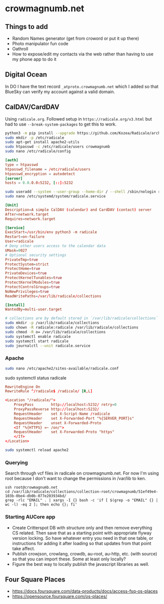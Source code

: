 # crowmagnumb.net

## Things to add

- Random Names generator (get from croword or put it up there)
- Photo manipulator fun code
- Oathroll
- How to expose/edit my contacts via the web rather than having to use my phone app to do it

## Digital Ocean

In DO I have the text record `_atproto.crowmagnumb.net` which I added so that BlueSky can verify my account against a valid domain.

## CalDAV/CardDAV

Using `radicale.org`. Followed setup in `https://radicale.org/v3.html` but had to use `--break-system-packages` to get this to work.

```sh
python3 -m pip install --upgrade https://github.com/Kozea/Radicale/archive/master.tar.gz --break-system-packages
sudo mkdir -p /etc/radicale
sudo apt-get install apache2-utils
sudo htpasswd -c /etc/radicale/users crowmagnumb
sudo nano /etc/radicale/config
```

```conf
[auth]
type = htpasswd
htpasswd_filename = /etc/radicale/users
htpasswd_encryption = autodetect
[server]
hosts = 0.0.0.0:5232, [::]:5232
```

```sh
sudo useradd --system --user-group --home-dir / --shell /sbin/nologin radicale
sudo nano /etc/systemd/system/radicale.service
```

```conf
[Unit]
Description=A simple CalDAV (calendar) and CardDAV (contact) server
After=network.target
Requires=network.target

[Service]
ExecStart=/usr/bin/env python3 -m radicale
Restart=on-failure
User=radicale
# Deny other users access to the calendar data
UMask=0027
# Optional security settings
PrivateTmp=true
ProtectSystem=strict
ProtectHome=true
PrivateDevices=true
ProtectKernelTunables=true
ProtectKernelModules=true
ProtectControlGroups=true
NoNewPrivileges=true
ReadWritePaths=/var/lib/radicale/collections

[Install]
WantedBy=multi-user.target
```

```sh
# collections are by default stored in `/var/lib/radicale/collections`
sudo mkdir -p /var/lib/radicale/collections
sudo chown -R radicale:radicale /var/lib/radicale/collections
sudo chmod -R o= /var/lib/radicale/collections
sudo systemctl enable radicale
sudo systemctl start radicale
sudo journalctl --unit radicale.service
```

### Apache

```sh
sudo nano /etc/apache2/sites-available/radicale.conf
```
sudo systemctl status radicale

```conf
RewriteEngine On
RewriteRule ^/radicale$ /radicale/ [R,L]

<Location "/radicale/">
    ProxyPass        http://localhost:5232/ retry=0
    ProxyPassReverse http://localhost:5232/
    RequestHeader    set X-Script-Name /radicale
    RequestHeader    set X-Forwarded-Port "%{SERVER_PORT}s"
    RequestHeader    unset X-Forwarded-Proto
    <If "%{HTTPS} =~ /on/">
    RequestHeader    set X-Forwarded-Proto "https"
    </If>
</Location>
```

```sh
sudo systemctl reload apache2
```

### Querying

Search through vcf files in radicale on crowmagnumb.net. For now I'm using root because I don't want to change the permissions in /var/lib to ken.

```
ssh root@crowmagnumb.net
cd /var/lib/radicale/collections/collection-root/crowmagnumb/51ef49e4-103b-0be4-db0b-077e203934bd/
grep -rlc "EMAIL" . | xargs -I {} bash -c 'if [ $(grep -o "EMAIL" {} | wc -l) -eq 2 ]; then echo {}; fi'
```

### Starting AUCore app

- Create Critterspot DB with structure only and then remove everything CS related. Then save that as a starting point with appropriate flyway version locking. So have whatever entry you need in that one table, or instructions for adding it after loading so that updates from that point take affect.
- Publish crowjson, crowlang, crowdb, au-root, au-http, etc. (with source) so that you can import these. Some at least only locally?
- Figure the best way to locally publish the javascript libraries as well.

## Four Square Places

- https://docs.foursquare.com/data-products/docs/access-fsq-os-places
- https://opensource.foursquare.com/os-places/

